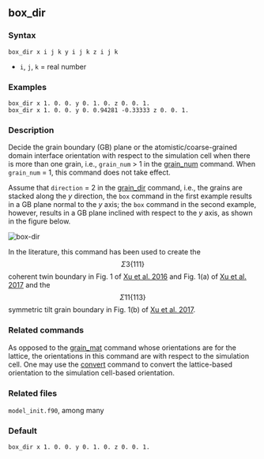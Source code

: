 ## box_dir

### Syntax

	box_dir x i j k y i j k z i j k

* `i`, `j`, `k` = real number

### Examples

	box_dir x 1. 0. 0. y 0. 1. 0. z 0. 0. 1.
	box_dir x 1. 0. 0. y 0. 0.94281 -0.33333 z 0. 0. 1.

### Description

Decide the grain boundary (GB) plane or the atomistic/coarse-grained domain interface orientation with respect to the simulation cell when there is more than one grain, i.e., `grain_num` > 1 in the [grain_num](grain_num.md) command. When `grain_num` = 1, this command does not take effect.

Assume that `direction` = 2 in the [grain_dir](grain_dir.md) command, i.e., the grains are stacked along the _y_ direction, the `box` command in the first example results in a GB plane normal to the _y_ axis; the `box` command in the second example, however, results in a GB plane inclined with respect to the _y_ axis, as shown in the figure below.

![box-dir](fig/box-dir.jpg)

In the literature, this command has been used to create the $$\Sigma 3\{111\}$$ coherent twin boundary in Fig. 1 of [Xu et al. 2016](http://dx.doi.org/10.1038/npjcompumats.2015.16) and Fig. 1(a) of [Xu et al. 2017](http://dx.doi.org/10.1007/s11837-017-2302-1) and the $$\Sigma 11\{113\}$$ symmetric tilt grain boundary in Fig. 1(b) of [Xu et al. 2017](http://dx.doi.org/10.1007/s11837-017-2302-1).

### Related commands

As opposed to the [grain\_mat](grain\_mat.md) command whose orientations are for the lattice, the orientations in this command are with respect to the simulation cell. One may use the [convert](convert.md) command to convert the lattice-based orientation to the simulation cell-based orientation.

### Related files

`model_init.f90`, among many

### Default

	box_dir x 1. 0. 0. y 0. 1. 0. z 0. 0. 1.